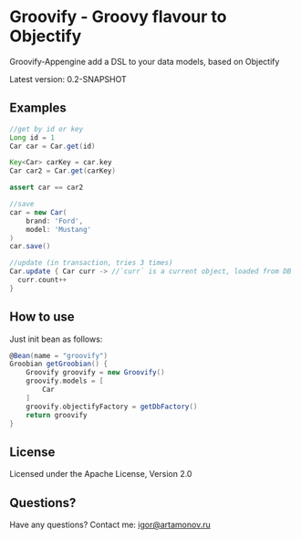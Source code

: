 Groovify - Groovy flavour to Objectify
==========================================================

Groovify-Appengine add a DSL to your data models, based on Objectify

Latest version: 0.2-SNAPSHOT

Examples
--------


```Groovy
//get by id or key
Long id = 1
Car car = Car.get(id)

Key<Car> carKey = car.key
Car car2 = Car.get(carKey)

assert car == car2

//save
car = new Car(
    brand: 'Ford',
    model: 'Mustang'
)
car.save()

//update (in transaction, tries 3 times)
Car.update { Car curr -> //`curr` is a current object, loaded from DB
  curr.count++
}
```

How to use
----------

Just init bean as follows:

```Groovy
@Bean(name = "groovify")
Groobian getGroobian() {
    Groovify groovify = new Groovify()
    groovify.models = [
        Car
    ]
    groovify.objectifyFactory = getDbFactory()
    return groovify
}
```


License
-------

Licensed under the Apache License, Version 2.0

Questions?
----------

Have any questions? Contact me: igor@artamonov.ru